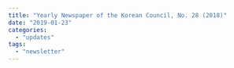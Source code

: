 ```yaml
---
title: "Yearly Newspaper of the Korean Council, No. 28 (2018)"
date: "2019-01-23"
categories: 
  - "updates"
tags: 
  - "newsletter"
---
```



